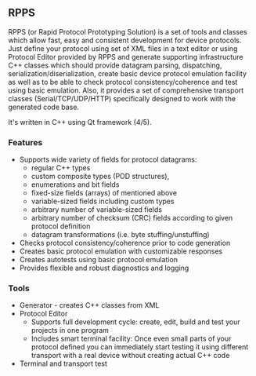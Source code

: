 ## RPPS
RPPS (or Rapid Protocol Prototyping Solution) is a set of tools and classes which allow fast, easy and consistent development for device protocols. Just define your protocol using set of XML files in a text editor or using Protocol Editor provided by RPPS and generate supporting infrastructure C++ classes which should provide datagram parsing, dispatching, serialization/diserialization, create basic device protocol emulation facility as well as to be able to check protocol consistency/coherence and test using basic emulation. Also, it provides a set of comprehensive transport classes (Serial/TCP/UDP/HTTP) specifically designed to work with the generated code base.

It's written in C++ using Qt framework (4/5).

### Features
* Supports wide variety of fields for protocol datagrams:
  - regular C++ types
  - custom composite types (POD structures), 
  - enumerations and bit fields
  - fixed-size fields (arrays) of mentioned above
  - variable-sized fields including custom types
  - arbitrary number of variable-sized fields
  - arbitrary number of checksum (CRC) fields according to given protocol definition
  - datagram transformations (i.e. byte stuffing/unstuffing)
* Checks protocol consistency/coherence prior to code generation
* Creates basic protocol emulation with customizable responses
* Creates autotests using basic protocol emulation
* Provides flexible and robust diagnostics and logging 

### Tools
* Generator - creates C++ classes from XML
* Protocol Editor
  - Supports full development cycle:
  create, edit, build and test your projects in one program
  - Includes smart terminal facility:
  Once even small parts of your protocol defined you can immediately start testing it using different transport with a real device without creating actual C++ code
* Terminal and transport test


